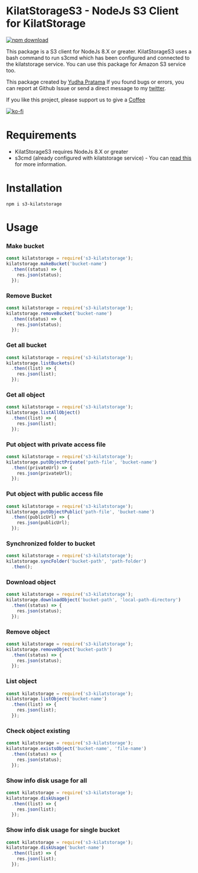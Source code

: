 # KilatStorageS3 - NodeJs S3 Client for KilatStorage
[![npm download](https://img.shields.io/npm/dt/s3-kilatstorage.svg)](https://npmjs.org/package/s3-kilatstorage)

This package is a S3 client for NodeJs 8.X or greater. KilatStorageS3 uses a bash command to run s3cmd which has been configured and connected to the kilatstorage service. You can use this package for Amazon S3 service too.

This package created by [Yudha Pratama](https://github.com/LordAur) If you found bugs or errors, you can report at Github Issue or send a direct message to my [twitter](https://twitter.com/LordAur).

If you like this project, please support us to give a [Coffee](https://ko-fi.com/kodepandakreasimedia)

[![ko-fi](https://www.ko-fi.com/img/githubbutton_sm.svg)](https://ko-fi.com/T6T312Z2T)

# Requirements
*  KilatStorageS3 requires NodeJs 8.X or greater
*  s3cmd (already configured with kilatstorage service) - You can [read this](http://kb.cloudkilat.com/konfigurasi/cara-akses-kilat-storage-di-kilat-vm-dengan-s3cmd) for more information.

# Installation
```
npm i s3-kilatstorage
```

# Usage
### Make bucket
```javascript
const kilatstorage = require('s3-kilatstorage');
kilatstorage.makeBucket('bucket-name')
  .then((status) => {
    res.json(status);
  });
```
### Remove Bucket
```javascript
const kilatstorage = require('s3-kilatstorage');
kilatstorage.removeBucket('bucket-name')
  .then((status) => {
    res.json(status);
  });
```
### Get all bucket
```javascript
const kilatstorage = require('s3-kilatstorage');
kilatstorage.listBuckets()
  .then((list) => {
    res.json(list);
  });
```
### Get all object
```javascript
const kilatstorage = require('s3-kilatstorage');
kilatstorage.listAllObject()
  .then((list) => {
    res.json(list);
  });
```
### Put object with private access file
```javascript
const kilatstorage = require('s3-kilatstorage');
kilatstorage.putObjectPrivate('path-file', 'bucket-name')
  .then((privateUrl) => {
    res.json(privateUrl);
  });
```
### Put object with public access file
```javascript
const kilatstorage = require('s3-kilatstorage');
kilatstorage.putObjectPublic('path-file', 'bucket-name')
  .then((publicUrl) => {
    res.json(publicUrl);
  });
```
### Synchronized folder to bucket
```javascript
const kilatstorage = require('s3-kilatstorage');
kilatstorage.syncFolder('bucket-path', 'path-folder')
  .then();
```
### Download object
```javascript
const kilatstorage = require('s3-kilatstorage');
kilatstorage.downloadObject('bucket-path', 'local-path-directory')
  .then((status) => {
    res.json(status);
  });
```
### Remove object
```javascript
const kilatstorage = require('s3-kilatstorage');
kilatstorage.removeObject('bucket-path')
  .then((status) => {
    res.json(status);
  });
```
### List object
```javascript
const kilatstorage = require('s3-kilatstorage');
kilatstorage.listObject('bucket-name')
  .then((list) => {
    res.json(list);
  });
```

### Check object existing
```javascript
const kilatstorage = require('s3-kilatstorage');
kilatstorage.existsObject('bucket-name', 'file-name')
  .then((status) => {
    res.json(status);
  });
```

### Show info disk usage for all
```javascript
const kilatstorage = require('s3-kilatstorage');
kilatstorage.diskUsage()
  .then((list) => {
    res.json(list);
  });
```
### Show info disk usage for single bucket
```javascript
const kilatstorage = require('s3-kilatstorage');
kilatstorage.diskUsage('bucket-name')
  .then((list) => {
    res.json(list);
  });
```
